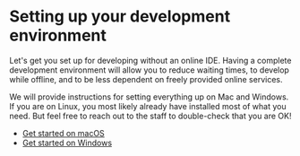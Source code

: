 # Setting up your development environment

Let's get you set up for developing without an online IDE. Having a complete development environment will allow you to reduce waiting times, to develop while offline, and to be less dependent on freely provided online services.

We will provide instructions for setting everything up on Mac and Windows. If you are on Linux, you most likely already have installed most of what you need. But feel free to reach out to the staff to double-check that you are OK!

- [Get started on macOS](/extra/installatie/mac)
- [Get started on Windows](/extra/installatie/windows)

